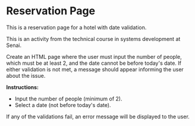 # Reservation Page

This is a reservation page for a hotel with date validation.

This is an activity from the technical course in systems development at Senai.

Create an HTML page where the user must input the number of people, which must be at least 2, and the date cannot be before today's date. If either validation is not met, a message should appear informing the user about the issue.

**Instructions:**

- Input the number of people (minimum of 2).
- Select a date (not before today's date).

If any of the validations fail, an error message will be displayed to the user.